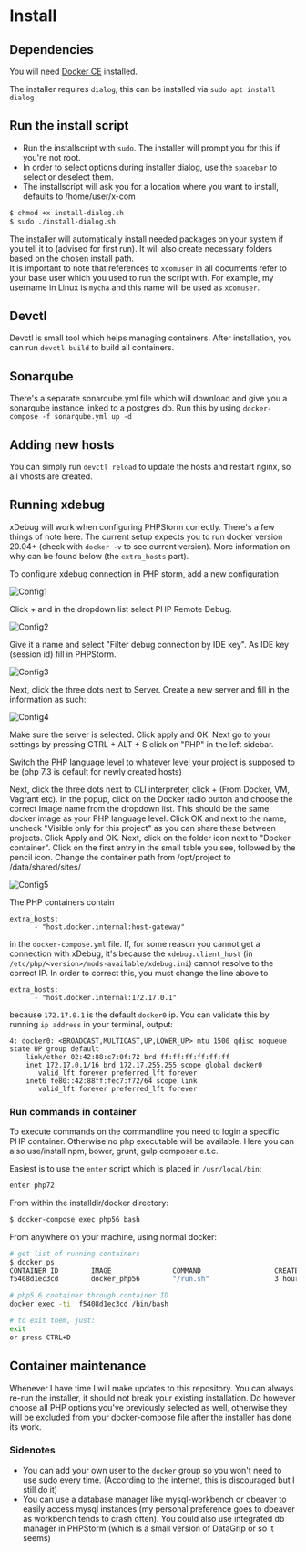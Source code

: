 # Install
## Dependencies
You will need [Docker CE](https://docs.docker.com/engine/install/ubuntu/) installed.

The installer requires `dialog`, this can be installed via `sudo apt install dialog`

## Run the install script
* Run the installscript with `sudo`. The installer will prompt you for this if you're not root.
* In order to select options during installer dialog, use the `spacebar` to select or deselect them.
* The installscript will ask you for a location where you want to install, defaults to /home/user/x-com
```bash
$ chmod +x install-dialog.sh
$ sudo ./install-dialog.sh
```
The installer will automatically install needed packages on your system if you tell it to (advised for first run). It will also create necessary folders based on the chosen install path.  
 It is important to note that references to `xcomuser` in all documents refer to your base user which you used to run the script with. For example, my username in Linux is `mycha` and this name will be used as `xcomuser`.  

## Devctl
Devctl is small tool which helps managing containers. After installation, you can run `devctl build` to build all containers.

## Sonarqube
There's a separate sonarqube.yml file which will download and give you a sonarqube instance linked to a postgres db. Run this by using `docker-compose -f sonarqube.yml up -d`

## Adding new hosts
You can simply run `devctl reload` to update the hosts and restart nginx, so all vhosts are created.

## Running xdebug
xDebug will work when configuring PHPStorm correctly. There's a few things of note here. The current setup expects you to run docker version 20.04+ (check with `docker -v` to see current version). More information on why can be found below (the `extra_hosts` part).

To configure xdebug connection in PHP storm, add a new configuration 

![Config1](https://i.imgur.com/lqZ7RnI.png)

Click + and in the dropdown list select PHP Remote Debug. 

![Config2](https://i.imgur.com/Rtrj8Of.png)

Give it a name and select "Filter debug connection by IDE key". 
As IDE key (session id) fill in PHPStorm. 

![Config3](https://i.imgur.com/nEvxQF6.png)

Next, click the three dots next to Server. Create a new server and fill in the information as such:

![Config4](https://i.imgur.com/TIU8kDZ.png)

Make sure the server is selected. Click apply and OK. Next go to your settings by pressing CTRL + ALT + S click on "PHP" in the left sidebar.

Switch the PHP language level to whatever level your project is supposed to be (php 7.3 is default for newly created hosts)

Next, click the three dots next to CLI interpreter, click + (From Docker, VM, Vagrant etc). In the popup, click on the Docker radio button and choose the correct Image name from the dropdown list. This should be the same docker image as your PHP language level. Click OK and next to the name, uncheck "Visible only for this project" as you can share these between projects. Click Apply and OK. Next, click on the folder icon next to "Docker container". Click on the first entry in the small table you see, followed by the pencil icon. Change the container path from /opt/project to /data/shared/sites/<projectname>

![Config5](https://i.imgur.com/CAreP8F.png)

The PHP containers contain
```
extra_hosts:
      - "host.docker.internal:host-gateway"
```
in the `docker-compose.yml` file. If, for some reason you cannot get a connection with xDebug, it's because the `xdebug.client_host` (in `/etc/php/<version>/mods-available/xdebug.ini`) cannot resolve to the correct IP. In order to correct this, you must change the line above to
```
extra_hosts:
      - "host.docker.internal:172.17.0.1"
```
because `172.17.0.1` is the default `docker0` ip. You can validate this by running `ip address` in your terminal, output:
```
4: docker0: <BROADCAST,MULTICAST,UP,LOWER_UP> mtu 1500 qdisc noqueue state UP group default
    link/ether 02:42:88:c7:0f:72 brd ff:ff:ff:ff:ff:ff
    inet 172.17.0.1/16 brd 172.17.255.255 scope global docker0
       valid_lft forever preferred_lft forever
    inet6 fe80::42:88ff:fec7:f72/64 scope link
       valid_lft forever preferred_lft forever
```

### Run commands in container
To execute commands on the commandline you need to login a specific PHP container. Otherwise no php executable will be available. Here you can also use/install npm, bower, grunt, gulp composer e.t.c.

Easiest is to use the `enter` script which is placed in `/usr/local/bin`:
```bash
enter php72
```

From within the installdir/docker directory:

```bash
$ docker-compose exec php56 bash
```
From anywhere on your machine, using normal docker:
```bash
# get list of running containers
$ docker ps
CONTAINER ID        IMAGE               COMMAND                  CREATED             STATUS              PORTS               NAMES
f5408d1ec3cd        docker_php56        "/run.sh"                3 hours ago         Up 3 hours                              docker_php56_1

# php5.6 container through container ID
docker exec -ti  f5408d1ec3cd /bin/bash

# to exit them, just:
exit
or press CTRL+D
```

## Container maintenance
Whenever I have time I will make updates to this repository. You can always re-run the installer, it should not break your existing installation. Do however choose all PHP options you've previously selected as well, otherwise they will be excluded from your docker-compose file after the installer has done its work.

### Sidenotes
- You can add your own user to the `docker` group so you won't need to use sudo every time. (According to the internet, this is discouraged but I still do it)
- You can use a database manager like mysql-workbench or dbeaver to easily access mysql instances (my personal preference goes to dbeaver as workbench tends to crash often). You could also use integrated db manager in PHPStorm (which is a small version of DataGrip or so it seems)

